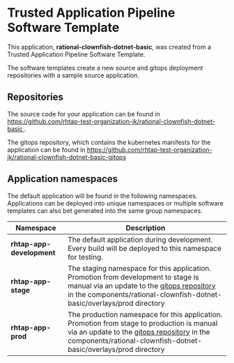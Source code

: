# Trusted Application Pipeline Software Template

This application, **rational-clownfish-dotnet-basic**, was created from a Trusted Application Pipeline Software Template.

The software templates create a new source and gitops deployment repositories with a sample source application. 

## Repositories

The source code for your application can be found in [https://github.com/rhtap-test-organization-jk/rational-clownfish-dotnet-basic ](https://github.com/rhtap-test-organization-jk/rational-clownfish-dotnet-basic ).
 
The gitops repository, which contains the kubernetes manifests for the application can be found in 
[https://github.com/rhtap-test-organization-jk/rational-clownfish-dotnet-basic-gitops ](https://github.com/rhtap-test-organization-jk/rational-clownfish-dotnet-basic-gitops ) 

## Application namespaces 

The default application will be found in the following namespaces. Applications can be deployed into unique namespaces or multiple software templates can also bet generated into the same group namespaces.  

|  Namespace   |  Description   |  
| -------- | -------- |   
| **rhtap-app-development** | The default application during development. Every build will be deployed to this namespace for testing. | 
| **rhtap-app-stage** | The staging namespace for this application. Promotion from development to stage is manual via an update to the [gitops repository](https://github.com/rhtap-test-organization-jk/rational-clownfish-dotnet-basic-gitops ) in the components/rational-clownfish-dotnet-basic/overlays/prod directory |  
| **rhtap-app-prod** | The production namespace for this application. Promotion from stage to production is manual via an update to the [gitops repository](https://github.com/rhtap-test-organization-jk/rational-clownfish-dotnet-basic-gitops ) in the components/rational-clownfish-dotnet-basic/overlays/prod directory | 